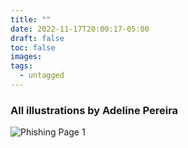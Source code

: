 ```yaml
---
title: ""
date: 2022-11-17T20:00:17-05:00
draft: false
toc: false
images:
tags:
  - untagged
---
```


### All illustrations by Adeline Pereira ###

![Phishing Page 1](/phish1.png)